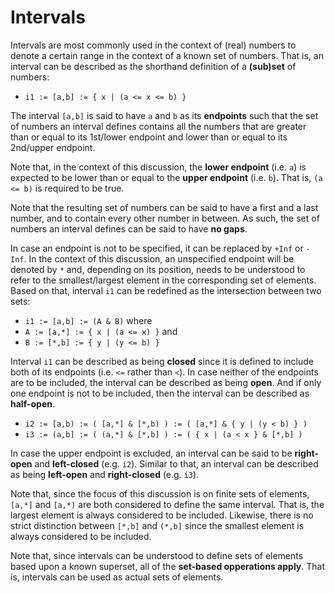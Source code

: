 
<!-- ======================================================================= -->
# Intervals

Intervals are most commonly used in the context of (real) numbers to denote a
certain range in the context of a known set of numbers. That is, an interval
can be described as the shorthand definition of a **(sub)set** of numbers:

* `i1 := [a,b] := { x | (a <= x <= b) }`

The interval `[a,b]` is said to have `a` and `b` as its **endpoints** such
that the set of numbers an interval defines contains all the numbers that are
greater than or equal to its 1st/lower endpoint and lower than or equal to
its 2nd/upper endpoint.

Note that, in the context of this discussion, the **lower endpoint** (i.e. `a`)
is expected to be lower than or equal to the **upper endpoint** (i.e. `b`).
That is, `(a <= b)` is required to be true.

Note that the resulting set of numbers can be said to have a first and a last
number, and to contain every other number in between. As such, the set of
numbers an interval defines can be said to have **no gaps**.

In case an endpoint is not to be specified, it can be replaced by `+Inf` or
`-Inf`. In the context of this discussion, an unspecified endpoint will be
denoted by `*` and, depending on its position, needs to be understood to refer
to the smallest/largest element in the corresponding set of elements. Based on
that, interval `i1` can be redefined as the intersection between two sets:

* `i1 := [a,b] := (A & B)` where
* `A := [a,*] := { x | (a <= x) }` and
* `B := [*,b] := { y | (y <= b) }`

Interval `i1` can be described as being **closed** since it is defined to
include both of its endpoints (i.e. `<=` rather than `<`). In case neither
of the endpoints are to be included, the interval can be described as being
**open**. And if only one endpoint is not to be included, then the interval
can be described as **half-open**.

* `i2 := [a,b) := ( [a,*] & [*,b) ) := ( [a,*] & { y | (y < b) } )`
* `i3 := (a,b] := ( (a,*] & [*,b] ) := ( { x | (a < x } & [*,b] )`

In case the upper endpoint is excluded, an interval can be said to be
**right-open** and **left-closed** (e.g. `i2`). Similar to that, an interval
can be described as being **left-open** and **right-closed** (e.g. `i3`).

Note that, since the focus of this discussion is on finite sets of elements,
`[a,*]` and `[a,*)` are both considered to define the same interval. That is,
the largest element is always considered to be included. Likewise, there is
no strict distinction between `[*,b]` and `(*,b]` since the smallest element
is always considered to be included.

Note that, since intervals can be understood to define sets of elements based
upon a known superset, all of the **set-based opperations apply**. That is,
intervals can be used as actual sets of elements.
